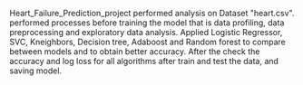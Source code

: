 Heart_Failure_Prediction_project
  performed analysis on Dataset "heart.csv".
  performed processes before training the model that is data profiling, data preprocessing and exploratory data analysis.
  Applied Logistic Regressor, SVC, Kneighbors, Decision tree, Adaboost and Random forest to compare between models and to obtain better accuracy.
  After the check the accuracy and log loss for all algorithms after train and test the data, and saving model.
